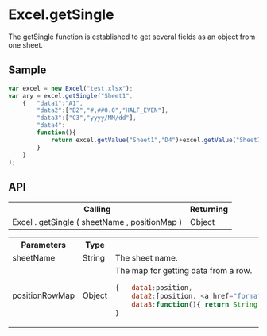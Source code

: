 <H1>Excel.getSingle</H1>

The getSingle function is established to get several fields as an object from one sheet.

<h2>Sample</h2>

```javascript
var excel = new Excel("test.xlsx");
var ary = excel.getSingle("Sheet1", 
	{	"data1":"A1", 
		"data2":["B2","#,##0.0","HALF_EVEN"], 
		"data3":["C3","yyyy/MM/dd"], 
		"data4":
		function(){
			return excel.getValue("Sheet1","D4")+excel.getValue("Sheet1","E5");
		}
	}
);
```

<h2>API</h2>

<table>
<tr><th>Calling</th><th>Returning</th></tr>
<tr><td>Excel . getSingle ( sheetName , positionMap )</td><td>Object</td></tr>
</table>


<table>
<tr><th>Parameters</th><th>Type</th><th>Description</th></tr>
<tr><td>sheetName</td><td>String</td><td>The sheet name.</td></tr>
<tr><td>positionRowMap</td><td>Object</td><td>
The map for getting data from a row.<br>

```javascript
{	data1:position, 
	data2:[position, <a href="formatter&rounder.md">formatter</a>, <a href="formatter&rounder.md">rounder</a>], 
	data3:function(){ return String|Number|Date|Boolean;} 
}
```

</td></tr>

</table>

